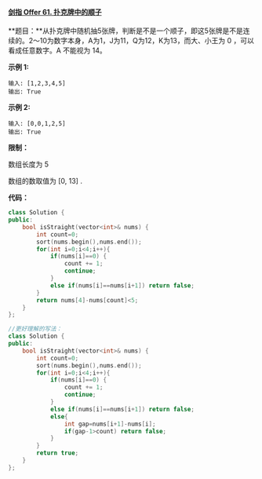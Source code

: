 #### [剑指 Offer 61. 扑克牌中的顺子](https://leetcode-cn.com/problems/bu-ke-pai-zhong-de-shun-zi-lcof/)

**题目：**从扑克牌中随机抽5张牌，判断是不是一个顺子，即这5张牌是不是连续的。2～10为数字本身，A为1，J为11，Q为12，K为13，而大、小王为 0 ，可以看成任意数字。A 不能视为 14。 

**示例 1:**

```
输入: [1,2,3,4,5]
输出: True
```

**示例 2:**

```
输入: [0,0,1,2,5]
输出: True
```

**限制：**

数组长度为 5 

数组的数取值为 [0, 13] .

**代码：**

```c++
class Solution {
public:
    bool isStraight(vector<int>& nums) {
        int count=0;
        sort(nums.begin(),nums.end());
        for(int i=0;i<4;i++){
            if(nums[i]==0) {
                count += 1;
                continue;
            }
            else if(nums[i]==nums[i+1]) return false;
        }
        return nums[4]-nums[count]<5;
    }
};

//更好理解的写法：
class Solution {
public:
    bool isStraight(vector<int>& nums) {
        int count=0;
        sort(nums.begin(),nums.end());
        for(int i=0;i<4;i++){
            if(nums[i]==0) {
                count += 1;
                continue;
            }
            else if(nums[i]==nums[i+1]) return false;
            else{
                int gap=nums[i+1]-nums[i];
                if(gap-1>count) return false;
            }
        }
        return true;
    }
};
```

